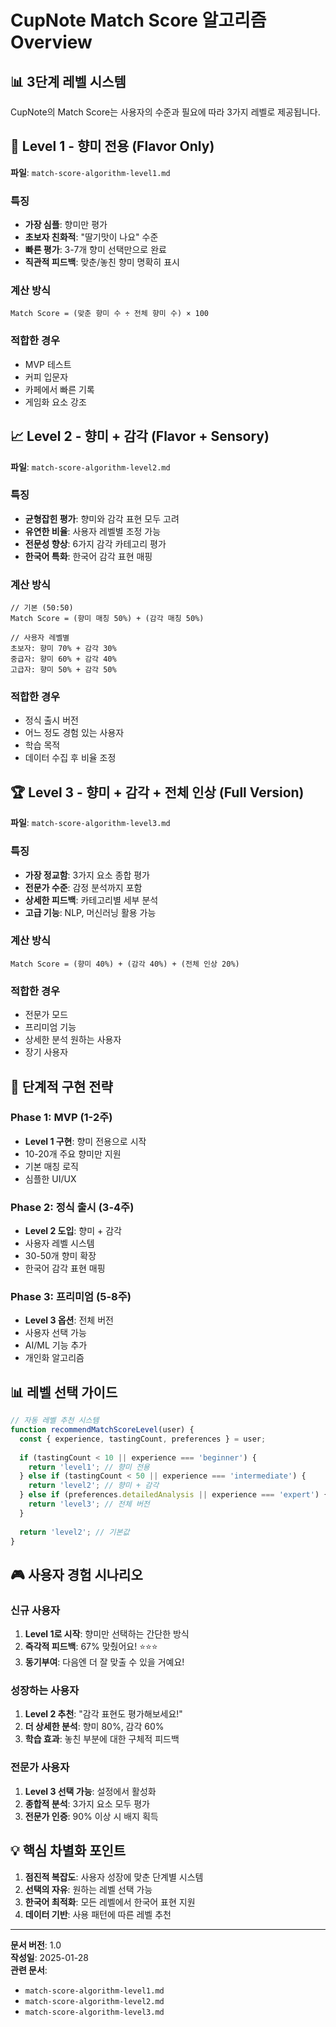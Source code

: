 # CupNote Match Score 알고리즘 Overview

## 📊 3단계 레벨 시스템

CupNote의 Match Score는 사용자의 수준과 필요에 따라 3가지 레벨로 제공됩니다.

## 🎯 Level 1 - 향미 전용 (Flavor Only)
**파일**: `match-score-algorithm-level1.md`

### 특징
- **가장 심플**: 향미만 평가
- **초보자 친화적**: "딸기맛이 나요" 수준
- **빠른 평가**: 3-7개 향미 선택만으로 완료
- **직관적 피드백**: 맞춘/놓친 향미 명확히 표시

### 계산 방식
```
Match Score = (맞춘 향미 수 ÷ 전체 향미 수) × 100
```

### 적합한 경우
- MVP 테스트
- 커피 입문자
- 카페에서 빠른 기록
- 게임화 요소 강조

## 📈 Level 2 - 향미 + 감각 (Flavor + Sensory)
**파일**: `match-score-algorithm-level2.md`

### 특징
- **균형잡힌 평가**: 향미와 감각 표현 모두 고려
- **유연한 비율**: 사용자 레벨별 조정 가능
- **전문성 향상**: 6가지 감각 카테고리 평가
- **한국어 특화**: 한국어 감각 표현 매핑

### 계산 방식
```
// 기본 (50:50)
Match Score = (향미 매칭 50%) + (감각 매칭 50%)

// 사용자 레벨별
초보자: 향미 70% + 감각 30%
중급자: 향미 60% + 감각 40%
고급자: 향미 50% + 감각 50%
```

### 적합한 경우
- 정식 출시 버전
- 어느 정도 경험 있는 사용자
- 학습 목적
- 데이터 수집 후 비율 조정

## 🏆 Level 3 - 향미 + 감각 + 전체 인상 (Full Version)
**파일**: `match-score-algorithm-level3.md`

### 특징
- **가장 정교함**: 3가지 요소 종합 평가
- **전문가 수준**: 감정 분석까지 포함
- **상세한 피드백**: 카테고리별 세부 분석
- **고급 기능**: NLP, 머신러닝 활용 가능

### 계산 방식
```
Match Score = (향미 40%) + (감각 40%) + (전체 인상 20%)
```

### 적합한 경우
- 전문가 모드
- 프리미엄 기능
- 상세한 분석 원하는 사용자
- 장기 사용자

## 🚀 단계적 구현 전략

### Phase 1: MVP (1-2주)
- **Level 1 구현**: 향미 전용으로 시작
- 10-20개 주요 향미만 지원
- 기본 매칭 로직
- 심플한 UI/UX

### Phase 2: 정식 출시 (3-4주)
- **Level 2 도입**: 향미 + 감각
- 사용자 레벨 시스템
- 30-50개 향미 확장
- 한국어 감각 표현 매핑

### Phase 3: 프리미엄 (5-8주)
- **Level 3 옵션**: 전체 버전
- 사용자 선택 가능
- AI/ML 기능 추가
- 개인화 알고리즘

## 📊 레벨 선택 가이드

```javascript
// 자동 레벨 추천 시스템
function recommendMatchScoreLevel(user) {
  const { experience, tastingCount, preferences } = user;
  
  if (tastingCount < 10 || experience === 'beginner') {
    return 'level1'; // 향미 전용
  } else if (tastingCount < 50 || experience === 'intermediate') {
    return 'level2'; // 향미 + 감각
  } else if (preferences.detailedAnalysis || experience === 'expert') {
    return 'level3'; // 전체 버전
  }
  
  return 'level2'; // 기본값
}
```

## 🎮 사용자 경험 시나리오

### 신규 사용자
1. **Level 1로 시작**: 향미만 선택하는 간단한 방식
2. **즉각적 피드백**: 67% 맞췄어요! ⭐⭐⭐
3. **동기부여**: 다음엔 더 잘 맞출 수 있을 거예요!

### 성장하는 사용자
1. **Level 2 추천**: "감각 표현도 평가해보세요!"
2. **더 상세한 분석**: 향미 80%, 감각 60%
3. **학습 효과**: 놓친 부분에 대한 구체적 피드백

### 전문가 사용자
1. **Level 3 선택 가능**: 설정에서 활성화
2. **종합적 분석**: 3가지 요소 모두 평가
3. **전문가 인증**: 90% 이상 시 배지 획득

## 💡 핵심 차별화 포인트

1. **점진적 복잡도**: 사용자 성장에 맞춘 단계별 시스템
2. **선택의 자유**: 원하는 레벨 선택 가능
3. **한국어 최적화**: 모든 레벨에서 한국어 표현 지원
4. **데이터 기반**: 사용 패턴에 따른 레벨 추천

---

**문서 버전**: 1.0  
**작성일**: 2025-01-28  
**관련 문서**: 
- `match-score-algorithm-level1.md`
- `match-score-algorithm-level2.md`
- `match-score-algorithm-level3.md`